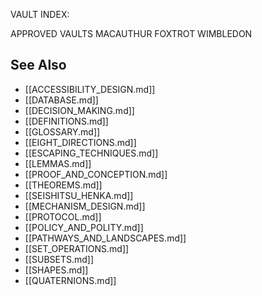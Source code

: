 VAULT INDEX:

APPROVED VAULTS 
MACAUTHUR
FOXTROT
WIMBLEDON

## See Also
- [[ACCESSIBILITY_DESIGN.md]]
- [[DATABASE.md]]
- [[DECISION_MAKING.md]]
- [[DEFINITIONS.md]]
- [[GLOSSARY.md]]
- [[EIGHT_DIRECTIONS.md]]
- [[ESCAPING_TECHNIQUES.md]]
- [[LEMMAS.md]]
- [[PROOF_AND_CONCEPTION.md]]
- [[THEOREMS.md]]
- [[SEISHITSU_HENKA.md]]
- [[MECHANISM_DESIGN.md]]
- [[PROTOCOL.md]]
- [[POLICY_AND_POLITY.md]]
- [[PATHWAYS_AND_LANDSCAPES.md]]
- [[SET_OPERATIONS.md]]
- [[SUBSETS.md]]
- [[SHAPES.md]]
- [[QUATERNIONS.md]]